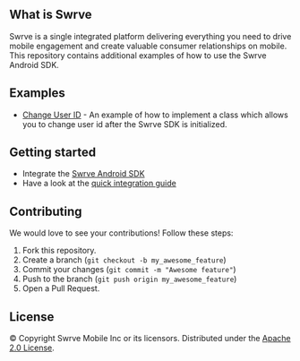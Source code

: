 What is Swrve
-------------
Swrve is a single integrated platform delivering everything you need to drive mobile engagement and create valuable consumer relationships on mobile.  
This repository contains additional examples of how to use the Swrve Android SDK.

Examples
--------
* [Change User ID](/ChangeUserID/) - An example of how to implement a class which allows you to change user id after the Swrve SDK is initialized.

Getting started
---------------
* Integrate the [Swrve Android SDK](https://github.com/Swrve/swrve-android-sdk)
* Have a look at the [quick integration guide](http://docs.swrve.com/developer-documentation/integration/android/)

Contributing
------------
We would love to see your contributions! Follow these steps:

1. Fork this repository.
2. Create a branch (`git checkout -b my_awesome_feature`)
3. Commit your changes (`git commit -m "Awesome feature"`)
4. Push to the branch (`git push origin my_awesome_feature`)
5. Open a Pull Request.

License
-------
© Copyright Swrve Mobile Inc or its licensors. Distributed under the [Apache 2.0 License](LICENSE).

